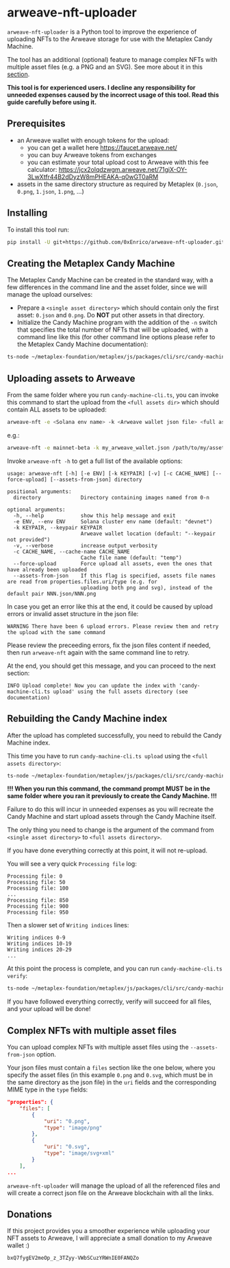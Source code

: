 # arweave-nft-uploader

``arweave-nft-uploader`` is a Python tool to improve the experience of uploading NFTs to the
Arweave storage for use with the Metaplex Candy Machine.

The tool has an additional (optional) feature to manage complex NFTs with multiple asset files
(e.g. a PNG and an SVG). See more about it in this [section](#complex-nfts-with-multiple-asset-files).

**This tool is for experienced users. I decline any responsibility for unneeded expenses caused by
the incorrect usage of this tool. Read this guide carefully before using it.**

## Prerequisites
* an Arweave wallet with enough tokens for the upload:
  * you can get a wallet here https://faucet.arweave.net/
  * you can buy Arweave tokens from exchanges
  * you can estimate your total upload cost to Arweave with this fee calculator: https://jcx2olqdzwgm.arweave.net/71giX-OY-3LwXtfr44B2dDyzW8mPHEAKA-q0wGT0aRM
* assets in the same directory structure as required by Metaplex (``0.json``, ``0.png``, ``1.json``, ``1.png``, ...)

## Installing
To install this tool run:
```bash
pip install -U git+https://github.com/0xEnrico/arweave-nft-uploader.git
```

## Creating the Metaplex Candy Machine

The Metaplex Candy Machine can be created in the standard way, with a few differences
in the command line and the asset folder, since we will manage the upload ourselves:
* Prepare a ``<single asset directory>`` which should contain only the first asset: ``0.json`` and ``0.png``.
Do **NOT** put other assets in that directory.
* Initialize the Candy Machine program with the addition of the ``-n`` switch that specifies
the total number of NFTs that will be uploaded, with a command line like this
(for other command line options please refer to the Metaplex Candy Machine documentation):
```bash
ts-node ~/metaplex-foundation/metaplex/js/packages/cli/src/candy-machine-cli.ts upload <single asset directory> -n <total number of NFTs> --keypair <Solana keypair file> --env <Solana cluster env name>
```

## Uploading assets to Arweave

From the same folder where you run ``candy-machine-cli.ts``, you can invoke this command
to start the upload from the ``<full assets dir>`` which should contain ALL assets to be uploaded:
```bash
arweave-nft -e <Solana env name> -k <Arweave wallet json file> <full assets dir>
```
e.g.:
```bash
arweave-nft -e mainnet-beta -k my_arweave_wallet.json /path/to/my/asset/dir
```

Invoke ``arweave-nft -h`` to get a full list of the available options:
```console
usage: arweave-nft [-h] [-e ENV] [-k KEYPAIR] [-v] [-c CACHE_NAME] [--force-upload] [--assets-from-json] directory

positional arguments:
  directory             Directory containing images named from 0-n

optional arguments:
  -h, --help            show this help message and exit
  -e ENV, --env ENV     Solana cluster env name (default: "devnet")
  -k KEYPAIR, --keypair KEYPAIR
                        Arweave wallet location (default: "--keypair not provided")
  -v, --verbose         increase output verbosity
  -c CACHE_NAME, --cache-name CACHE_NAME
                        Cache file name (default: "temp")
  --force-upload        Force upload all assets, even the ones that have already been uploaded
  --assets-from-json    If this flag is specified, assets file names are read from properties.files.uri/type (e.g. for
                        uploading both png and svg), instead of the default pair NNN.json/NNN.png
```

In case you get an error like this at the end, it could be caused by upload errors or
invalid asset structure in the json file:
```console
WARNING There have been 6 upload errors. Please review them and retry the upload with the same command
```

Please review the preceeding errors, fix the json files content if needed, then run
``arweave-nft`` again with the same command line to retry.

At the end, you should get this message, and you can proceed to the next section:

```console
INFO Upload complete! Now you can update the index with 'candy-machine-cli.ts upload' using the full assets directory (see documentation)
```

## Rebuilding the Candy Machine index

After the upload has completed successfully, you need to rebuild the Candy Machine index.

This time you have to run ``candy-machine-cli.ts upload`` using the ``<full assets directory>``:
```bash
ts-node ~/metaplex-foundation/metaplex/js/packages/cli/src/candy-machine-cli.ts upload <full assets directory> -n <total number of NFTs> --keypair <Solana keypair file> --env <Solana cluster env name>
```
**!!! When you run this command, the command prompt MUST be in the same folder where you ran it previously to create the Candy Machine. !!!**

Failure to do this will incur in unneeded expenses as you will recreate the Candy Machine and start upload assets
through the Candy Machine itself.

The only thing you need to change is the argument of the command from
``<single asset directory>`` to ``<full assets directory>``.

If you have done everything correctly at this point, it will not re-upload.

You will see a very quick ``Processing file`` log:
```console
Processing file: 0
Processing file: 50
Processing file: 100
...
Processing file: 850
Processing file: 900
Processing file: 950
```

Then a slower set of ``Writing indices`` lines:

```
Writing indices 0-9
Writing indices 10-19
Writing indices 20-29
...
```

At this point the process is complete, and you can run ``candy-machine-cli.ts verify``:
```bash
ts-node ~/metaplex-foundation/metaplex/js/packages/cli/src/candy-machine-cli.ts verify --env <Solana cluster env name>
```

If you have followed everything correctly, verify will succeed for all files, and your upload will be done!

## Complex NFTs with multiple asset files

You can upload complex NFTs with multiple asset files using the ``--assets-from-json`` option.

Your json files must contain a ``files`` section like the one below, where you specify the asset
files (in this example ``0.png`` and ``0.svg``, which must be in the same directory as the json file)
in the ``uri`` fields and the corresponding MIME type in the ``type`` fields:

```json
"properties": {
    "files": [
        {
            "uri": "0.png",
            "type": "image/png"
        },
        {
            "uri": "0.svg",
            "type": "image/svg+xml"
        }
    ],
...
```
``arweave-nft-uploader`` will manage the upload of all the referenced files and will create a correct json file
on the Arweave blockchain with all the links.

## Donations

If this project provides you a smoother experience while uploading your NFT assets to Arweave, I will appreciate a small donation to my Arweave wallet :)
```
bxQ7fygEV2meOp_z_3TZyy-VWbSCuzYRWnIE0FANQZo
```
